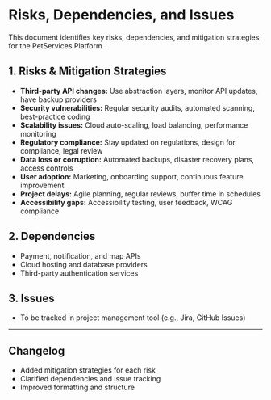 
# Risks, Dependencies, and Issues

This document identifies key risks, dependencies, and mitigation strategies for the PetServices Platform.

## 1. Risks & Mitigation Strategies
- **Third-party API changes:** Use abstraction layers, monitor API updates, have backup providers
- **Security vulnerabilities:** Regular security audits, automated scanning, best-practice coding
- **Scalability issues:** Cloud auto-scaling, load balancing, performance monitoring
- **Regulatory compliance:** Stay updated on regulations, design for compliance, legal review
- **Data loss or corruption:** Automated backups, disaster recovery plans, access controls
- **User adoption:** Marketing, onboarding support, continuous feature improvement
- **Project delays:** Agile planning, regular reviews, buffer time in schedules
- **Accessibility gaps:** Accessibility testing, user feedback, WCAG compliance

## 2. Dependencies
- Payment, notification, and map APIs
- Cloud hosting and database providers
- Third-party authentication services

## 3. Issues
- To be tracked in project management tool (e.g., Jira, GitHub Issues)

---

## Changelog
- Added mitigation strategies for each risk
- Clarified dependencies and issue tracking
- Improved formatting and structure
